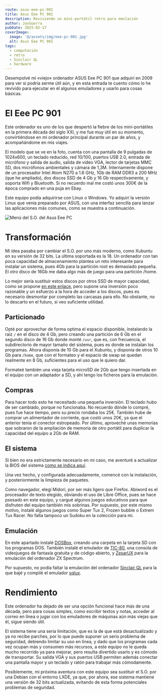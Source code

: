 ```yaml
---
route: asus-eee-pc-901
title: Asus Eee PC 901
description: Reviviendo un mini-portátil retro para emulación
author: JavGuerra
pubDate: 2025-02-17
coverImage:
  image: '@/assets/img/eee-pc-901.jpg'
  alt: Asus Eee PC 901
tags:
  - computación
  - retro
  - Sinclair QL
  - hardware
---
```


Desempolvé mi «viejo» ordenador ASUS Eee PC 901 que adquirí en 2009 para ver si podría serme útil aún, y en esta entrada te cuento cómo lo he revivido para ejecutar en él algunos emuladores y usarlo para cosas básicas.

# El Eee PC 901

Este ordenador es uno de los que despertó la fiebre de los mini-portátiles en la primera década del siglo XXI, y me fue muy útil en su momento, convirtiéndose en mi ordenador principal durante un par de años, y acompañándome en mis viajes.

El modelo que se ve en la foto, cuenta con una pantalla de 9 pulgadas de 1024x600, un teclado reducido, red 10/100, puertos USB 2.0, entrada de micrófono y salida de audio, salida de video VGA, lector de tarjetas MMC SD, dos micrófonos ambientales y cámara de 1,3M. Internamente dispone de un procesador Intel Atom N270 a 1.6 GHz, 1Gb de RAM DDR3 a 200 MHz (que he ampliado), dos discos SSD de 4 Gb y 16 Gb respectivamente, y soporta Wifi y Bluetooth. Si no recuerdo mal me costó unos 300€ de la época comprado en una puja en Ebay.

Este equipo podía adquirirse con Linux o Windows. Yo adquirí la versión Linux que venía preparado por ASUS, con una interfaz sencilla para lanzar las aplicaciones más comunes, como se muestra a continuación.

![Menú del S.O. del Asus Eee PC](@/assets/img/eee-pc-menu.png)

# Transformación

Mi idea pasaba por cambiar el S.O. por uno más moderno, como Xubuntu en su versión de 32 bits. La última soportada es la 18. Un ordenador con tan poca capacidad de almacenamiento plantea un reto interesante para instalar un sistema, pues 4Gb para la partición root es demasiado pequeña. El otro disco de 16Gb me daba algo más de juego para una partición /home.

Lo mejor sería sustituir estos discos por otros SSD de mayor capacidad, como se propone [en este enlace](https://minibots.wordpress.com/2016/01/24/actualizacion-y-ampliacion-de-un-asus-eeepc-901-bajo-archlinux/), pero supone una inversión poco razonable y un esfuerzo a la hora de acceder a los discos, pues es necesario desmontar por completo las carcasas para ello. No obstante, no lo descarto en el futuro, si veo suficiente utilidad.

## Particionado

Opté por aprovechar de forma optima el espacio disponible, instalando la raíz `/` en el disco de 4 Gb, pero creando una partición de 6 Gb en el segundo disco de 16 Gb donde monté `/usr`, que es, con frecuencia, el subdirectorio de mayor tamaño del sistema, pues es donde se instalan los programas. Ahora disponía de 10 Gb para el Xubuntu, y disponía de otros 10 Gb para `/home`, que con el formateo y el espacio de swap se quedan realmente en 8 Gb, suficientes para el uso que le quiero dar.

Formateé también una vieja tarjeta microSD de 2Gb que tengo insertada en el equipo con un adaptador a SD, y ahí tengo los ficheros para la emulación.

## Compras

Para hacer todo esto he necesitado una pequeña inversión. El teclado hubo de ser cambiado, porque no funcionaba. No recuerdo dónde lo compré, pues fue hace tiempo, pero su precio rondaba los 25€. También hube de comprar un alimentador de corriente, que costó unos 20€, ya que el anterior tenía el conector estropeado. Por último, aproveché unas memorias que sobraron de la ampliación de memoria de otro portátil para duplicar la capacidad del equipo a 2Gb de RAM.

## El sistema

Si bien no era estrictamente necesario en mi caso, me aventuré a actualizar la BIOS del sistema [como se indica aquí](https://www.jasoft.org/Blog/post/PermaLinkaspxguid=f711732f-6439-4a89-8526-c71fc9c).

Una vez hecho, y configurada adecuadamente, comencé con la instalación, y posteriormente la limpieza de paquetes.

Como navegador, elegí Midori, por ser más ligero que Firefox. Abiword es el procesador de texto elegido, obviando el uso de Libre Office, pues se hace psesado en este equipo, y cargué algunos juegos educativos para que disfruten del equipo también mis sobrinas. Por supuesto, por este mismo motivo, instalé algunos juegos como Super Tux 2, Frozen bubble o Extrem Tux Racer. No falta tampoco un Sudoku en la colección para mi.

## Emulación

En este apartado instalé [DOSBox](https://www.dosbox.com/), creando una carpeta en la tarjeta SD con los programas DOS. También instalé el emulador de [TIC-80](https://tic80.com/), una consola de videojuegos de fantasía gratuita y de código abierto, y [ZesarUX](https://github.com/chernandezba/zesarux) para la emulación del ordenador ZX Spectrum.

Por supuesto, no podía faltar la emulación del ordenador [Sinclair QL](/blog/tag/Sinclair%20QL/) para la que bajé y compilé el emulador [sqlux](https://github.com/SinclairQL/sQLux).

# Rendimiento

Este ordenador ha dejado de ser una opción funcional hace más de una década, pero para cosas simples, como escribir textos y notas, acceder al correo en línea o jugar con los emuladores de máquinas aún más viejas que él, sigue siendo útil.

El sistema tiene una seria limitación, que es la de que está desactualizado y ya no recibe parches, por lo que puede suponer un serio problema de seguridad, debiendo limitar su uso en línea, y dado que los programas cada vez ocupan más y consumen más recursos, a este equipo no le queda mucho recorrido ya para mejorar, pero resulta divertido usarlo y es cómodo de transportar. Su salida VGA y sus puertos USB permiten además conectar una pantalla mayor y un teclado y ratón para trabajar más cómodamente.

Posiblemente, mi próxima aventura con este equipo sea sustituir el S.O. por una Debian con el entorno LXDE, ya que, por ahora, ese sistema mantiene una versión de 32 bits actualizada, evitando de esta forma potenciales problemas de seguridad.


